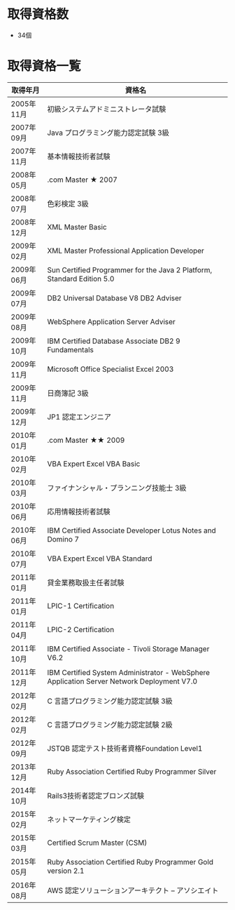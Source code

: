 # 取得資格数

* 34個

# 取得資格一覧

| 取得年月 | 資格名 |
| --- | --- |
| 2005年11月 | 初級システムアドミニストレータ試験 |
| 2007年09月 | Java プログラミング能力認定試験 3級 |
| 2007年11月 | 基本情報技術者試験 |
| 2008年05月 | .com Master ★ 2007 |
| 2008年07月 | 色彩検定 3級 |
| 2008年12月 | XML Master Basic |
| 2009年02月 | XML Master Professional Application Developer |
| 2009年06月 | Sun Certified Programmer for the Java 2 Platform, Standard Edition 5.0 |
| 2009年07月 | DB2 Universal Database V8 DB2 Adviser |
| 2009年08月 | WebSphere Application Server Adviser |
| 2009年10月 | IBM Certified Database Associate DB2 9 Fundamentals |
| 2009年11月 | Microsoft Office Specialist Excel 2003 |
| 2009年11月 | 日商簿記 3級 |
| 2009年12月 | JP1 認定エンジニア |
| 2010年01月 | .com Master ★★ 2009 |
| 2010年02月 | VBA Expert Excel VBA Basic |
| 2010年03月 | ファイナンシャル・プランニング技能士 3級 |
| 2010年06月 | 応用情報技術者試験 |
| 2010年06月 | IBM Certified Associate Developer Lotus Notes and Domino 7 |
| 2010年07月 | VBA Expert Excel VBA Standard |
| 2011年01月 | 貸金業務取扱主任者試験 |
| 2011年01月 | LPIC-1 Certification |
| 2011年04月 | LPIC-2 Certification |
| 2011年10月 | IBM Certified Associate - Tivoli Storage Manager V6.2 |
| 2011年12月 | IBM Certified System Administrator - WebSphere Application Server Network Deployment V7.0 |
| 2012年02月 | C 言語プログラミング能力認定試験 3級 |
| 2012年02月 | C 言語プログラミング能力認定試験 2級 |
| 2012年09月 | JSTQB 認定テスト技術者資格Foundation Level1 |
| 2013年12月 | Ruby Association Certified Ruby Programmer Silver |
| 2014年10月 | Rails3技術者認定ブロンズ試験 |
| 2015年02月 | ネットマーケティング検定 |
| 2015年03月 | Certified Scrum Master (CSM) |
| 2015年05月 | Ruby Association Certified Ruby Programmer Gold version 2.1 |
| 2016年08月 | AWS 認定ソリューションアーキテクト – アソシエイト |
